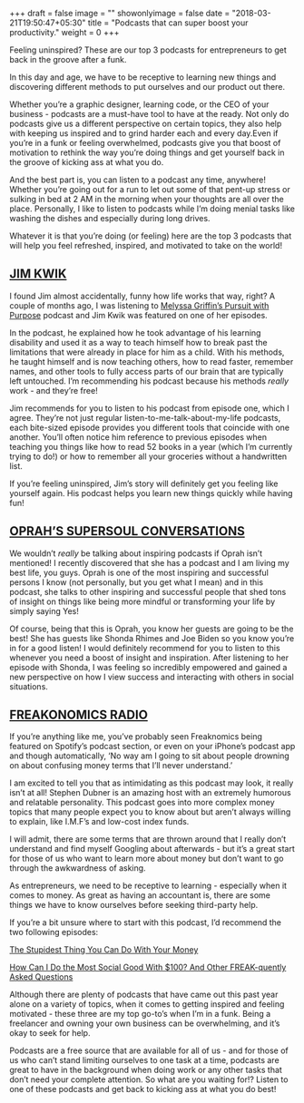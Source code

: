 +++
draft = false
image = ""
showonlyimage = false
date = "2018-03-21T19:50:47+05:30"
title = "Podcasts that can super boost your productivity."
weight = 0
+++

Feeling uninspired? These are our top 3 podcasts for entrepreneurs to get back in the groove after a funk. <!--more-->

In this day and age, we have to be receptive to learning new things and discovering different methods to put ourselves and our product out there.

Whether you’re a graphic designer, learning code, or the CEO of your business - podcasts are a must-have tool to have at the ready. Not only do podcasts give us a different perspective on certain topics, they also help with keeping us inspired and to grind harder each and every day.Even if you’re in a funk or feeling overwhelmed, podcasts give you that boost of motivation to rethink the way you’re doing things and get yourself back in the groove of kicking ass at what you do.

And the best part is, you can listen to a podcast any time, anywhere! Whether you’re going out for a run to let out some of that pent-up stress or sulking in bed at 2 AM in the morning when your thoughts are all over the place. Personally, I like to listen to podcasts while I’m doing menial tasks like washing the dishes and especially during long drives.

Whatever it is that you’re doing (or feeling) here are the top 3 podcasts that will help you feel refreshed, inspired, and motivated to take on the world!

## [JIM KWIK](http://jimkwik.com/)

I found Jim almost accidentally, funny how life works that way, right? A couple of months ago, I was listening to [Melyssa Griffin’s Pursuit with Purpose](http://www.melyssagriffin.com/topics/podcast/) podcast and Jim Kwik was featured on one of her episodes.

In the podcast, he explained how he took advantage of his learning disability and used it as a way to teach himself how to break past the limitations that were already in place for him as a child. With his methods, he taught himself and is now teaching others, how to read faster, remember names, and other tools to fully access parts of our brain that are typically left untouched. I’m recommending his podcast because his methods _really_ work - and they’re free!

Jim recommends for you to listen to his podcast from episode one, which I agree. They’re not just regular listen-to-me-talk-about-my-life podcasts, each bite-sized episode provides you different tools that coincide with one another. You’ll often notice him reference to previous episodes when teaching you things like how to read 52 books in a year (which I’m currently trying to do!) or how to remember all your groceries without a handwritten list.

If you’re feeling uninspired, Jim’s story will definitely get you feeling like yourself again. His podcast helps you learn new things quickly while having fun!

## [OPRAH’S SUPERSOUL CONVERSATIONS](http://www.oprah.com/own-super-soul-sunday/introducing-oprahs-supersoul-conversations-podcast-video_1)

We wouldn’t _really_ be talking about inspiring podcasts if Oprah isn’t mentioned! I recently discovered that she has a podcast and I am living my best life, you guys. Oprah is one of the most inspiring and successful persons I know (not personally, but you get what I mean) and in this podcast, she talks to other inspiring and successful people that shed tons of insight on things like being more mindful or transforming your life by simply saying Yes!

Of course, being that this is Oprah, you know her guests are going to be the best! She has guests like Shonda Rhimes and Joe Biden so you know you’re in for a good listen! I would definitely recommend for you to listen to this whenever you need a boost of insight and inspiration. After listening to her episode with Shonda, I was feeling so incredibly empowered and gained a new perspective on how I view success and interacting with others in social situations.

## [FREAKONOMICS RADIO](http://freakonomics.com/about/where-to-listen-to-the-podcast/)

If you’re anything like me, you’ve probably seen Freaknomics being featured on Spotify’s podcast section, or even on your iPhone’s podcast app and though automatically, ‘No way am I going to sit about people drowning on about confusing money terms that I’ll never understand.’

I am excited to tell you that as intimidating as this podcast may look, it really isn’t at all! Stephen Dubner is an amazing host with an extremely humorous and relatable personality. This podcast goes into more complex money topics that many people expect you to know about but aren’t always willing to explain, like I.M.F’s and low-cost index funds.

I will admit, there are some terms that are thrown around that I really don’t understand and find myself Googling about afterwards - but it’s a great start for those of us who want to learn more about money but don’t want to go through the awkwardness of asking.

As entrepreneurs, we need to be receptive to learning - especially when it comes to money. As great as having an accountant is, there are some things we have to know ourselves before seeking third-party help.

If you’re a bit unsure where to start with this podcast, I’d recommend the two following episodes:

[The Stupidest Thing You Can Do With Your Money](http://freakonomics.com/podcast/stupidest-money/)

[How Can I Do the Most Social Good With \$100? And Other FREAK-quently Asked Questions](http://freakonomics.com/podcast/how-most-social-good-100-dollars-other-faq/)

Although there are plenty of podcasts that have came out this past year alone on a variety of topics, when it comes to getting inspired and feeling motivated - these three are my top go-to’s when I’m in a funk. Being a freelancer and owning your own business can be overwhelming, and it’s okay to seek for help.

Podcasts are a free source that are available for all of us - and for those of us who can’t stand limiting ourselves to one task at a time, podcasts are great to have in the background when doing work or any other tasks that don’t need your complete attention. So what are you waiting for!? Listen to one of these podcasts and get back to kicking ass at what you do best!
